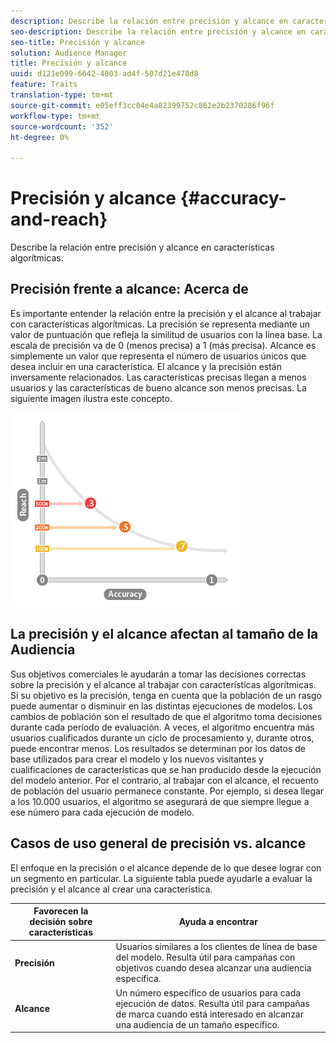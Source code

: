 ```yaml
---
description: Describe la relación entre precisión y alcance en características algorítmicas.
seo-description: Describe la relación entre precisión y alcance en características algorítmicas.
seo-title: Precisión y alcance
solution: Audience Manager
title: Precisión y alcance
uuid: d121e099-6642-4003-ad4f-507d21e478d8
feature: Traits
translation-type: tm+mt
source-git-commit: e05eff3cc04e4a82399752c862e2b2370286f96f
workflow-type: tm+mt
source-wordcount: '352'
ht-degree: 0%

---
```



# Precisión y alcance {#accuracy-and-reach}

Describe la relación entre precisión y alcance en características algorítmicas.

<!-- c_accuracy_reach.xml -->

## Precisión frente a alcance: Acerca de

Es importante entender la relación entre la precisión y el alcance al trabajar con características algorítmicas. La precisión se representa mediante un valor de puntuación que refleja la similitud de usuarios con la línea base. La escala de precisión va de 0 (menos precisa) a 1 (más precisa). Alcance es simplemente un valor que representa el número de usuarios únicos que desea incluir en una característica. El alcance y la precisión están inversamente relacionados. Las características precisas llegan a menos usuarios y las características de bueno alcance son menos precisas. La siguiente imagen ilustra este concepto.

![](assets/Reach_v_Accuracy.png)

## La precisión y el alcance afectan al tamaño de la Audiencia

Sus objetivos comerciales le ayudarán a tomar las decisiones correctas sobre la precisión y el alcance al trabajar con características algorítmicas. Si su objetivo es la precisión, tenga en cuenta que la población de un rasgo puede aumentar o disminuir en las distintas ejecuciones de modelos. Los cambios de población son el resultado de que el algoritmo toma decisiones durante cada período de evaluación. A veces, el algoritmo encuentra más usuarios cualificados durante un ciclo de procesamiento y, durante otros, puede encontrar menos. Los resultados se determinan por los datos de base utilizados para crear el modelo y los nuevos visitantes y cualificaciones de características que se han producido desde la ejecución del modelo anterior. Por el contrario, al trabajar con el alcance, el recuento de población del usuario permanece constante. Por ejemplo, si desea llegar a los 10.000 usuarios, el algoritmo se asegurará de que siempre llegue a ese número para cada ejecución de modelo.

## Casos de uso general de precisión vs. alcance

El enfoque en la precisión o el alcance depende de lo que desee lograr con un segmento en particular. La siguiente tabla puede ayudarle a evaluar la precisión y el alcance al crear una característica.

| Favorecen la decisión sobre características | Ayuda a encontrar |
|---|---|
| **Precisión** | Usuarios similares a los clientes de línea de base del modelo. Resulta útil para campañas con objetivos cuando desea alcanzar una audiencia específica. |
| **Alcance** | Un número específico de usuarios para cada ejecución de datos. Resulta útil para campañas de marca cuando está interesado en alcanzar una audiencia de un tamaño específico. |